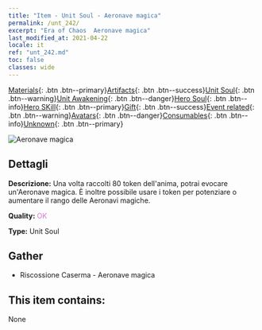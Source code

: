 ```yaml
---
title: "Item - Unit Soul - Aeronave magica"
permalink: /unt_242/
excerpt: "Era of Chaos  Aeronave magica"
last_modified_at: 2021-04-22
locale: it
ref: "unt_242.md"
toc: false
classes: wide
---
```

 [Materials](/ItemsIT/){: .btn .btn--primary}[Artifacts](/ItemsIT/Artifacts/){: .btn .btn--success}[Unit Soul](/ItemsIT/UnitSoul/){: .btn .btn--warning}[Unit Awakening](/ItemsIT/UnitAwakening/){: .btn .btn--danger}[Hero Soul](/ItemsIT/HeroSoul/){: .btn .btn--info}[Hero SKill](/ItemsIT/HeroSkill/){: .btn .btn--primary}[Gift](/ItemsIT/Gift/){: .btn .btn--success}[Event related](/ItemsIT/Events/){: .btn .btn--warning}[Avatars](/ItemsIT/Avatars/){: .btn .btn--danger}[Consumables](/ItemsIT/Consumables/){: .btn .btn--info}[Unknown](/ItemsIT/Unknown/){: .btn .btn--primary}

 ![Aeronave magica](/images/u/ti_reqiqiu.jpg)

## Dettagli
 **Descrizione:** Una volta raccolti 80 token dell'anima, potrai evocare un'Aeronave magica. È inoltre possibile usare i token per potenziare o aumentare il rango delle Aeronavi magiche.

 **Quality:** <span style="color: #DA70D6">OK</span>

 **Type:** Unit Soul

## Gather

*    Riscossione Caserma - Aeronave magica 

## This item contains:

  None

